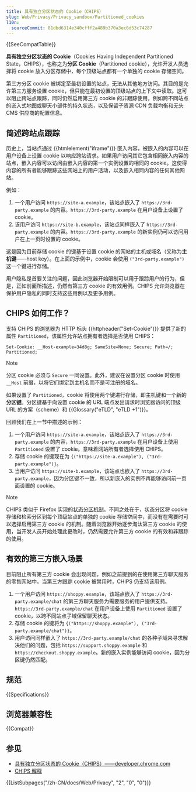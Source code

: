 ```yaml
---
title: 具有独立分区状态的 Cookie（CHIPS）
slug: Web/Privacy/Privacy_sandbox/Partitioned_cookies
l10n:
  sourceCommit: 81dbd6314e340cfff2a489b370a3ec6d53c74287
---
```


{{SeeCompatTable}}

**具有独立分区状态的 Cookie**（Cookies Having Independent Partitioned State，CHIPS），也称之为**分区 Cookie**（Partitioned cookie），允许开发人员选择将 cookie 放入分区存储中，每个顶级站点都有一个单独的 cookie 存储空间。

第三方分区 cookie 被绑定至最初设置的站点，无法从其他地方访问。其目的是允许第三方服务设置 cookie，但只能在最初设置的顶级站点的上下文中读取。这可以阻止跨站点跟踪，同时仍然启用第三方 cookie 的非跟踪使用，例如跨不同站点的嵌入式地图或聊天小部件的持久状态，以及保留子资源 CDN 负载均衡和无头 CMS 供应商的配置信息。

## 简述跨站点跟踪

历史上，当站点通过 {{htmlelement("iframe")}} 嵌入内容，被嵌入的内容可以在用户设备上设置 cookie 以响应跨站请求。如果用户访问其它包含相同嵌入内容的站点，嵌入内容可以访问由嵌入内容的第一个实例设置的相同的 cookie。这使得内容的所有者能够跟踪这些网站上的用户活动，以及嵌入相同内容的任何其他网站。

例如：

1. 一个用户访问 `https://site-a.example`，该站点嵌入了 `https://3rd-party.example` 的内容。`https://3rd-party.example` 在用户设备上设置了 cookie。
2. 该用户访问 `https://site-b.example`，该站点同样嵌入了 `https://3rd-party.example` 的内容。`https://3rd-party.example` 的新实例仍可以访问用户在上一页时设置的 cookie。

这是因为目前存储 cookie 的键基于设置 cookie 的网站的主机或域名（又称为**主机键**——host key）。在上面的示例中，cookie 会使用 `("3rd-party.example")` 这一个键进行存储。

用户隐私是首要关注的问题，因此浏览器开始限制可以用于跟踪用户的行为，但是，正如前面所描述，仍然有第三方 cookie 的有效用例。CHIPS 允许浏览器在保护用户隐私的同时支持这些用例以及更多用例。

## CHIPS 如何工作？

支持 CHIPS 的浏览器为 HTTP 标头 {{httpheader("Set-Cookie")}} 提供了新的属性 `Partitioned`，该属性允许站点拥有者选择是否使用 CHIPS：

```http
Set-Cookie: __Host-example=34d8g; SameSite=None; Secure; Path=/; Partitioned;
```

> [!NOTE]
> 分区 cookie 必须与 `Secure` 一同设置。此外，建议在设置分区 cookie 时使用 `__Host` 前缀，以将它们绑定到主机名而不是可注册的域名。

如果设置了 `Partitioned`，cookie 将使用两个键进行存储，即主机键和一个新的**分区键**。分区键基于向设置 cookie 的 URL 端点发出请求时浏览器访问的顶级 URL 的方案（scheme）和 {{Glossary("eTLD", "eTLD +1")}}。

回顾我们在上一节中描述的示例：

1. 一个用户访问 `https://site-a.example`，该站点嵌入了 `https://3rd-party.example` 的内容，`https://3rd-party.example` 在用户设备上使用 `Partitioned` 设置了 cookie。意味着网站所有者选择使用 CHIPS。
2. 存储 cookie 的键现在为 `{("https://site-a.example"), ("3rd-party.example")}`。
3. 当用户访问 `https://site-b.example`，该站点也嵌入了 `https://3rd-party.example`，因为分区键不一致，所以新嵌入的实例不再能够访问前一页面设置的 cookie。

> [!NOTE]
> CHIPS 类似于 Firefox 实现的[状态分区机制](/zh-CN/docs/Web/Privacy/State_Partitioning)。不同之处在于，状态分区将 cookie 存储和检索分区到每个顶级站点的单独的 cookie 存储空间中，而没有在需要时可以选择启用第三方 cookie 的机制。随着浏览器开始逐步淘汰第三方 cookie 的使用，当开发人员开始处理此更改时，仍然需要允许第三方 cookie 的有效和非跟踪的使用。

## 有效的第三方嵌入场景

目前阻止所有第三方 cookie 会出现问题，例如之前提到的在使用第三方聊天服务的零售网站中。当第三方跟踪 cookie 被禁用时，CHIPS 仍支持该用例。

1. 一个用户访问 `https://shoppy.example`，该站点嵌入了 `https://3rd-party.example/chat` 的第三方聊天服务为需要服务的用户提供支持。`https://3rd-party.example/chat` 在用户设备上使用 `Partitioned` 设置了 cookie，以跨不同站点子域保留聊天状态。
2. 存储 cookie 的键将为 `{("https://shoppy.example"), ("3rd-party.example/chat")}`。
3. 用户访问同样嵌入了 `https://3rd-party.example/chat` 的各种子域来寻求解决他们的问题，包括 `https://support.shoppy.example` 和 `https://checkout.shoppy.example`。新的嵌入实例能够访问 cookie，因为分区键仍然匹配。

## 规范

{{Specifications}}

## 浏览器兼容性

{{Compat}}

## 参见

- [具有独立分区状态的 Cookie（CHIPS）——developer.chrome.com](https://developers.google.cn/privacy-sandbox/3pcd/chips?hl=zh-cn)
- [CHIPS 解释](https://github.com/privacycg/CHIPS)

<section id="Quick_links">
{{ListSubpages("/zh-CN/docs/Web/Privacy", "2", "0", "0")}}
</section>
